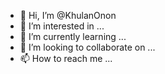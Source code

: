 - 👋 Hi, I’m @KhulanOnon
- 👀 I’m interested in ...
- 🌱 I’m currently learning ...
- 💞️ I’m looking to collaborate on ...
- 📫 How to reach me ...

<!---
KhulanOnon/KhulanOnon is a ✨ special ✨ repository because its `README.md` (this file) appears on your GitHub profile.
You can click the Preview link to take a look at your changes.
--->
